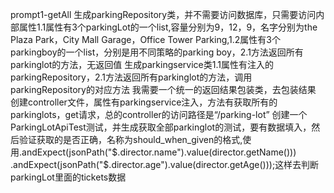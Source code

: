 prompt1-getAll
生成parkingRepository类，并不需要访问数据库，只需要访问内部属性1.1属性有3个parkingLot的一个list,容量分别为9，12，9，名字分别为the Plaza Park，City Mall Garage，Office Tower Parking,1.2属性有3个parkingboy的一个list，分别是用不同策略的parking boy，2.1方法返回所有parkinglot的方法，无返回值
生成parkingservice类1.1属性有注入的parkingRepository，2.1方法返回所有parkinglot的方法，调用parkingRepository的对应方法
我需要一个统一的返回结果包装类，去包装结果
创建controller文件，属性有parkingservice注入，方法有获取所有的parkinglots，get请求，总的controller的访问路径是“/parking-lot”
创建一个ParkingLotApiTest测试，并生成获取全部parkinglot的测试，要有数据填入，然后验证获取的是否正确，名称为should_when_given的格式,使用.andExpect(jsonPath("$.director.name").value(director.getName())) .andExpect(jsonPath("$.director.age").value(director.getAge()));这样去判断parkingLot里面的tickets数据